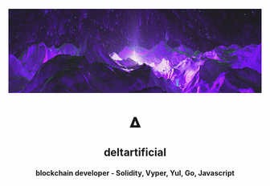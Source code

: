 [![deltartificial's GitHub Banner](./assets/GithubBanner.jpg)](https://twitter.com/deltartificial)
<h1 align="center">𝚫</h1>
<h2 align="center"> deltartificial</h2>
<h4 align="center">blockchain developer - Solidity, Vyper, Yul, Go, Javascript</h4>


